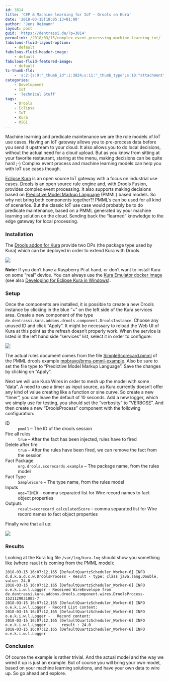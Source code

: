 ```yaml
---
id: 3814
title: 'CEP & Machine learning for IoT – Drools on Kura'
date: '2018-03-15T18:05:13+01:00'
author: 'Jens Reimann'
layout: post
guid: 'https://dentrassi.de/?p=3814'
permalink: /2018/03/15/complex-event-processing-machine-learning-iot/
fabulous-fluid-layout-option:
    - default
fabulous-fluid-header-image:
    - default
fabulous-fluid-featured-image:
    - default
tc-thumb-fld:
    - 'a:2:{s:9:"_thumb_id";i:3824;s:11:"_thumb_type";s:10:"attachment";}'
categories:
    - Development
    - IoT
    - 'Technical Stuff'
tags:
    - Drools
    - Eclipse
    - IoT
    - Kura
    - OSGi
---
```


Machine learning and predicate maintenance we are the role models of IoT use cases. Having an IoT gateway allows you to pre-process data before you send it upstream to your cloud. It also allows you to do local decisions, without the actual need for a cloud upload. But as you know from sitting at your favorite restaurant, staring at the menu, making decisions can be quite hard ;-) Complex event process and machine learning models can help you with IoT use cases though.

<!-- more -->

[Eclipse Kura](https://eclipse.org/kura) is an open source IoT gateway with a focus on industrial use cases. [Drools](https://drools.org/) is an open source rule engine and, with Drools Fusion, provides complex event processing. It also supports making decisions based on [Predictive Model Markup Language](https://en.wikipedia.org/wiki/Predictive_Model_Markup_Language) (PMML) based models. So why not bring both components together?! PMML’s can be used for all kind of scenarios. But the classic IoT use case would probably be to do predicate maintenance, based on a PMML generated by your machine learning solution on the cloud. Sending back the “learned” knowledge to the edge gateway for local processing.

### Installation

The [Drools addon for Kura](https://dentrassi.de/kura-addons/#drools) provide two DPs (the package type used by Kura) which can be deployed in order to extend Kura with Drools.

[![](https://dentrassi.de/wp-content/uploads/Selection_455.png)](https://dentrassi.de/wp-content/uploads/Selection_455.png)

**Note:** If you don’t have a Raspberry Pi at hand, or don’t want to install Kura on some “real” device. You can always use the [Kura Emulator docker image](https://hub.docker.com/r/ctron/kura-emulator/) (see also [Developing for Eclipse Kura in Windows](https://dentrassi.de/2017/03/21/developing-for-eclipse-kura-on-windows/)).

### Setup

Once the components are installed, it is possible to create a new Drools instance by clicking in the blue “+” on the left side of the Kura services area. Create a new component of the type `de.dentrassi.kura.addons.drools.component.DroolsInstance`. Choose any unused ID and click “Apply”. It might be necessary to reload the Web UI of Kura at this point as the refresh doesn’t properly work. When the service is listed in the left hand side “services” list, select it in order to configure:

[![](https://dentrassi.de/wp-content/uploads/Selection_456.png)](https://dentrassi.de/wp-content/uploads/Selection_456.png)

The actual rules document comes from the file [SimpleScorecard.pmml](https://github.com/mpbravo/brms-pmml-example/blob/master/src/main/resources/SimpleScorecard.pmml) of the PMML drools example [mpbravo/brms-pmml-example](https://github.com/mpbravo/brms-pmml-example). Also be sure to set the file type to “Predictive Model Markup Language”. Save the changes by clicking on “Apply”.

Next we will use Kura Wires in order to mesh up the model with some “data”. A need to use a timer as input source, as Kura currently doesn’t offer any kind of value creating like a function or sine curve. So create a new “timer”, you can leave the default of 10 seconds. Add a new logger, which we simply use for testing, you should set the “verbosity” to “VERBOSE”. And then create a new “DroolsProcess” component with the following configuration:

<dl>
<dt>ID</dt>
<dd><code>pmml1</code> – The ID of the drools session</dd>

<dt>Fire all rules</dt>
<dd><code>true</code> – After the fact has been injected, rules have to fired</dd>

<dt>Delete after fire</dt>
<dd><code>true</code> – After the rules have been fired, we can remove the fact from the session</dd>

<dt>Fact Package</dt>
<dd><code>org.drools.scorecards.example</code> – The package name, from the rules model</dd>

<dt>Fact Type</dt>
<dd><code>SampleScore</code> – The type name, from the rules model</dd>

<dt>Inputs</dt>
<dd><code>age=TIMER</code> – comma separated list for Wire record names to fact object properties</dd>

<dt>Outputs</dt>
<dd><code>result=scorecard_calculatedScore</code> – comma separated list for Wire record names to fact object properties</dd>

</dl>

Finally wire that all up:

[![](https://dentrassi.de/wp-content/uploads/Selection_457.png)](https://dentrassi.de/wp-content/uploads/Selection_457.png)

### Results

Looking at the Kura log file `/var/log/kura.log` should show you something like (where `result` is coming from the PMML model):

```
2018-03-15 16:07:12,165 [DefaultQuartzScheduler_Worker-6] INFO  d.d.k.a.d.c.w.DroolsProcess - Result - type: class java.lang.Double, value: 24.0
2018-03-15 16:07:12,165 [DefaultQuartzScheduler_Worker-6] INFO  o.e.k.i.w.l.Logger - Received WireEnvelope from de.dentrassi.kura.addons.drools.component.wires.DroolsProcess-1521129031885-7
2018-03-15 16:07:12,165 [DefaultQuartzScheduler_Worker-6] INFO  o.e.k.i.w.l.Logger - Record List content: 
2018-03-15 16:07:12,165 [DefaultQuartzScheduler_Worker-6] INFO  o.e.k.i.w.l.Logger -   Record content: 
2018-03-15 16:07:12,165 [DefaultQuartzScheduler_Worker-6] INFO  o.e.k.i.w.l.Logger -     result : 24.0
2018-03-15 16:07:12,165 [DefaultQuartzScheduler_Worker-6] INFO  o.e.k.i.w.l.Logger - 
```

### Conclusion

Of course the example is rather trivial. And the actual model and the way we wired it up is just an example. But of course you will bring your own model, based on your machine learning solutions, and have your own data to wire up. So go ahead and explore.
